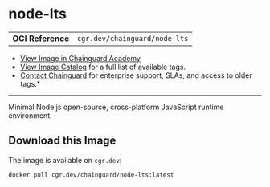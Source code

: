 <!--monopod:start-->
# node-lts
| | |
| - | - |
| **OCI Reference** | `cgr.dev/chainguard/node-lts` |


* [View Image in Chainguard Academy](https://edu.chainguard.dev/chainguard/chainguard-images/reference/node-lts/overview/)
* [View Image Catalog](https://console.enforce.dev/images/catalog) for a full list of available tags.
* [Contact Chainguard](https://www.chainguard.dev/chainguard-images) for enterprise support, SLAs, and access to older tags.*

---
<!--monopod:end-->

<!--overview:start-->
Minimal Node.js open-source, cross-platform JavaScript runtime environment.
<!--overview:end-->

<!--getting:start-->
## Download this Image
The image is available on `cgr.dev`:

```
docker pull cgr.dev/chainguard/node-lts:latest
```
<!--getting:end-->

<!--body:start-->
<!--body:end-->
